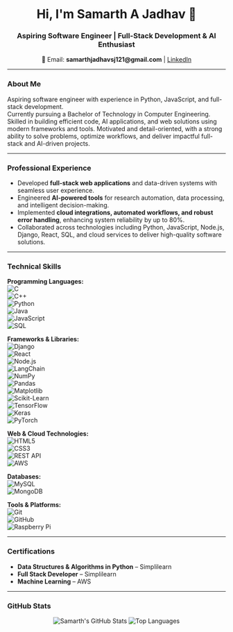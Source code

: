 <h1 align="center">Hi, I'm Samarth A Jadhav 👋</h1>
<h3 align="center">Aspiring Software Engineer | Full-Stack Development & AI Enthusiast</h3>

<p align="center">
📧 Email: <b>samarthjadhavsj121@gmail.com</b> | 
<a href="https://linkedin.com/in/samarth-jadhav" target="_blank">LinkedIn</a>
</p>

---

### About Me
Aspiring software engineer with experience in Python, JavaScript, and full-stack development.  
Currently pursuing a Bachelor of Technology in Computer Engineering. Skilled in building efficient code, AI applications, and web solutions using modern frameworks and tools. Motivated and detail-oriented, with a strong ability to solve problems, optimize workflows, and deliver impactful full-stack and AI-driven projects.

---

### Professional Experience
- Developed **full-stack web applications** and data-driven systems with seamless user experience.  
- Engineered **AI-powered tools** for research automation, data processing, and intelligent decision-making.  
- Implemented **cloud integrations, automated workflows, and robust error handling**, enhancing system reliability by up to 80%.  
- Collaborated across technologies including Python, JavaScript, Node.js, Django, React, SQL, and cloud services to deliver high-quality software solutions.

---

### Technical Skills

**Programming Languages:**  
![C](https://img.shields.io/badge/C-00599C?style=for-the-badge&logo=c&logoColor=white)  
![C++](https://img.shields.io/badge/C++-00599C?style=for-the-badge&logo=c%2B%2B&logoColor=white)  
![Python](https://img.shields.io/badge/Python-3776AB?style=for-the-badge&logo=python&logoColor=white)  
![Java](https://img.shields.io/badge/Java-007396?style=for-the-badge&logo=java&logoColor=white)  
![JavaScript](https://img.shields.io/badge/JavaScript-F7DF1E?style=for-the-badge&logo=javascript&logoColor=black)  
![SQL](https://img.shields.io/badge/SQL-4479A1?style=for-the-badge&logo=mysql&logoColor=white)  

**Frameworks & Libraries:**  
![Django](https://img.shields.io/badge/Django-092E20?style=for-the-badge&logo=django&logoColor=white)  
![React](https://img.shields.io/badge/React-61DAFB?style=for-the-badge&logo=react&logoColor=black)  
![Node.js](https://img.shields.io/badge/Node.js-339933?style=for-the-badge&logo=node.js&logoColor=white)  
![LangChain](https://img.shields.io/badge/LangChain-FF6C00?style=for-the-badge&logoColor=white)  
![NumPy](https://img.shields.io/badge/NumPy-013243?style=for-the-badge&logo=numpy&logoColor=white)  
![Pandas](https://img.shields.io/badge/Pandas-150458?style=for-the-badge&logo=pandas&logoColor=white)  
![Matplotlib](https://img.shields.io/badge/Matplotlib-11557C?style=for-the-badge&logo=matplotlib&logoColor=white)  
![Scikit-Learn](https://img.shields.io/badge/Scikit--Learn-F7931E?style=for-the-badge&logo=scikit-learn&logoColor=white)  
![TensorFlow](https://img.shields.io/badge/TensorFlow-FF6F00?style=for-the-badge&logo=tensorflow&logoColor=white)  
![Keras](https://img.shields.io/badge/Keras-D00000?style=for-the-badge&logo=keras&logoColor=white)  
![PyTorch](https://img.shields.io/badge/PyTorch-EE4C2C?style=for-the-badge&logo=pytorch&logoColor=white)  

**Web & Cloud Technologies:**  
![HTML5](https://img.shields.io/badge/HTML5-E34F26?style=for-the-badge&logo=html5&logoColor=white)  
![CSS3](https://img.shields.io/badge/CSS3-1572B6?style=for-the-badge&logo=css3&logoColor=white)  
![REST API](https://img.shields.io/badge/REST_API-FF6C37?style=for-the-badge)  
![AWS](https://img.shields.io/badge/AWS-232F3E?style=for-the-badge&logo=amazon-aws&logoColor=white)  

**Databases:**  
![MySQL](https://img.shields.io/badge/MySQL-4479A1?style=for-the-badge&logo=mysql&logoColor=white)  
![MongoDB](https://img.shields.io/badge/MongoDB-47A248?style=for-the-badge&logo=mongodb&logoColor=white)  

**Tools & Platforms:**  
![Git](https://img.shields.io/badge/Git-F05032?style=for-the-badge&logo=git&logoColor=white)  
![GitHub](https://img.shields.io/badge/GitHub-181717?style=for-the-badge&logo=github&logoColor=white)  
![Raspberry Pi](https://img.shields.io/badge/RaspberryPi-C51A4A?style=for-the-badge&logo=raspberry-pi&logoColor=white)  

---

### Certifications
- **Data Structures & Algorithms in Python** – Simplilearn  
- **Full Stack Developer** – Simplilearn  
- **Machine Learning** – AWS

---

### GitHub Stats
<p align="center">
  <img src="https://github-readme-stats.vercel.app/api?username=samarthjadhavsj&show_icons=true&hide_border=true&theme=radical" alt="Samarth's GitHub Stats" />
  <img src="https://github-readme-stats.vercel.app/api/top-langs/?username=samarthjadhavsj&layout=compact&hide_border=true&theme=radical" alt="Top Languages" />
</p>
